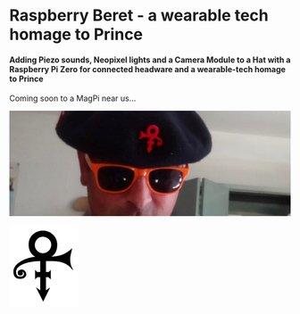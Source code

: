 # Raspberry Beret - a wearable tech homage to Prince

#### Adding Piezo sounds, Neopixel lights and a Camera Module to a Hat with a Raspberry Pi Zero for connected headware and a wearable-tech homage to Prince

Coming soon to a MagPi near us...

![Raspberry Beret](/img/2dba06df53681f693027022ea14a8c25.jpg "Raspberry Beret")

![The Love Symbol](/img/123px-Prince_logo.svg.png "The Artist formerly known as Prince")
